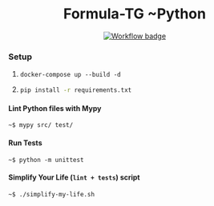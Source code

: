 <h1 align="center">Formula-TG ~Python</h1>

<p align="center">
    <a href="https://github.com/mathleite/formula-tg-python">
        <img src="https://github.com/mathleite/formula-tg-python/workflows/C.I/badge.svg" alt="Workflow badge">
    </a>
</p>

### Setup
1. ```docker
   docker-compose up --build -d
   ```
2. ```bash
   pip install -r requirements.txt
   ``` 
#### Lint Python files with Mypy
```
~$ mypy src/ test/
```

#### Run Tests
```
~$ python -m unittest
```

#### Simplify Your Life (`lint + tests`) script
```
~$ ./simplify-my-life.sh
```